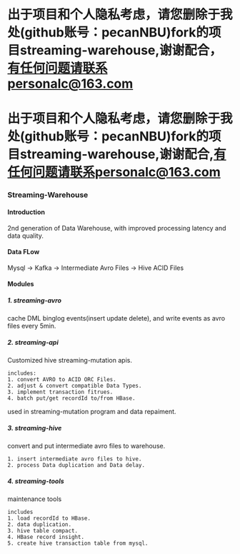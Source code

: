 
# 出于项目和个人隐私考虑，请您删除于我处(github账号：pecanNBU)fork的项目streaming-warehouse,谢谢配合，有任何问题请联系personalc@163.com
# 出于项目和个人隐私考虑，请您删除于我处(github账号：pecanNBU)fork的项目streaming-warehouse,谢谢配合,有任何问题请联系personalc@163.com

### Streaming-Warehouse
#### Introduction
2nd generation of Data Warehouse, with improved processing latency and data quality.
#### Data FLow
Mysql -> Kafka -> Intermediate Avro Files -> Hive ACID Files
#### Modules
##### 1. streaming-avro
cache DML binglog events(insert update delete), and write events as avro files every 5min.
##### 2. streaming-api
Customized hive streaming-mutation apis.
```
includes:
1. convert AVRO to ACID ORC Files.
2. adjust & convert compatible Data Types.
3. implement transaction fitrues.
4. batch put/get recordId to/from HBase.
```
used in streaming-mutation program and data repaiment.
##### 3. streaming-hive
convert and put intermediate avro files to warehouse.
```
1. insert intermediate avro files to hive.
2. process Data duplication and Data delay.
```
##### 4. streaming-tools
maintenance tools
```
includes
1. load recordId to HBase.
2. data duplication.
3. hive table compact.
4. HBase record insight.
5. create hive transaction table from mysql.
```
